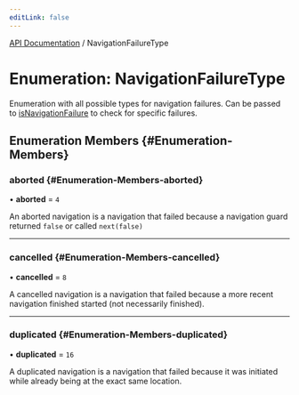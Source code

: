 ```yaml
---
editLink: false
---
```


[API Documentation](../index.md) / NavigationFailureType

# Enumeration: NavigationFailureType

Enumeration with all possible types for navigation failures. Can be passed to
[isNavigationFailure](../index.md#isnavigationfailure) to check for specific failures.

## Enumeration Members {#Enumeration-Members}

### aborted {#Enumeration-Members-aborted}

• **aborted** = ``4``

An aborted navigation is a navigation that failed because a navigation
guard returned `false` or called `next(false)`

___

### cancelled {#Enumeration-Members-cancelled}

• **cancelled** = ``8``

A cancelled navigation is a navigation that failed because a more recent
navigation finished started (not necessarily finished).

___

### duplicated {#Enumeration-Members-duplicated}

• **duplicated** = ``16``

A duplicated navigation is a navigation that failed because it was
initiated while already being at the exact same location.
